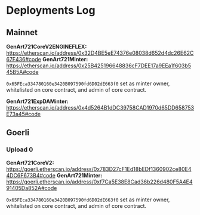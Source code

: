 # Deployments Log

## Mainnet

**GenArt721CoreV2ENGINEFLEX:** https://etherscan.io/address/0x32D4BE5eE74376e08038d652d4dc26E62C67F436#code
**GenArt721Minter:** https://etherscan.io/address/0x25B425196648836cF7DEE17a9EEa1f603b545B5A#code

`0x65FEca334780160e3420B097590fd6D02dE663f0` set as minter owner, whitelisted on core contract, and admin of core contract.

**GenArt721ExpDAMinter:** https://etherscan.io/address/0x4d5264B1dDC39758CAD1970d65DD658753E73a45#code

## Goerli

### Upload 0

**GenArt721CoreV2:** https://goerli.etherscan.io/address/0x783D27cF1Ed18bEDf1360902ce80E44DC6F673B4#code
**GenArt721Minter:** https://goerli.etherscan.io/address/0xf7Ca5E38E8Cad36b226d480F5A4E491405Da852A#code

`0x65FEca334780160e3420B097590fd6D02dE663f0` set as minter owner, whitelisted on core contract, and admin of core contract.
